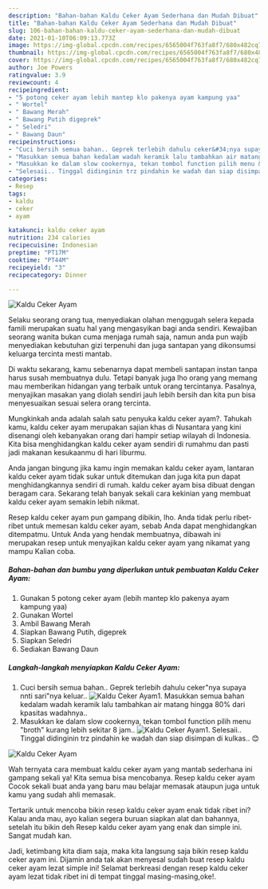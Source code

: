 ```yaml
---
description: "Bahan-bahan Kaldu Ceker Ayam Sederhana dan Mudah Dibuat"
title: "Bahan-bahan Kaldu Ceker Ayam Sederhana dan Mudah Dibuat"
slug: 106-bahan-bahan-kaldu-ceker-ayam-sederhana-dan-mudah-dibuat
date: 2021-01-10T06:09:13.773Z
image: https://img-global.cpcdn.com/recipes/6565004f763fa8f7/680x482cq70/kaldu-ceker-ayam-foto-resep-utama.jpg
thumbnail: https://img-global.cpcdn.com/recipes/6565004f763fa8f7/680x482cq70/kaldu-ceker-ayam-foto-resep-utama.jpg
cover: https://img-global.cpcdn.com/recipes/6565004f763fa8f7/680x482cq70/kaldu-ceker-ayam-foto-resep-utama.jpg
author: Joe Powers
ratingvalue: 3.9
reviewcount: 4
recipeingredient:
- "5 potong ceker ayam lebih mantep klo pakenya ayam kampung yaa"
- " Wortel"
- " Bawang Merah"
- " Bawang Putih digeprek"
- " Seledri"
- " Bawang Daun"
recipeinstructions:
- "Cuci bersih semua bahan.. Geprek terlebih dahulu ceker&#34;nya supaya nnti sari&#34;nya keluar.."
- "Masukkan semua bahan kedalam wadah keramik lalu tambahkan air matang hingga 80% dari kpasitas wadahnya.."
- "Masukkan ke dalam slow cookernya, tekan tombol function pilih menu &#34;broth&#34; kurang lebih sekitar 8 jam.."
- "Selesaii.. Tinggal didinginin trz pindahin ke wadah dan siap disimpan di kulkas.. 😊"
categories:
- Resep
tags:
- kaldu
- ceker
- ayam

katakunci: kaldu ceker ayam 
nutrition: 234 calories
recipecuisine: Indonesian
preptime: "PT17M"
cooktime: "PT44M"
recipeyield: "3"
recipecategory: Dinner

---
```



![Kaldu Ceker Ayam](https://img-global.cpcdn.com/recipes/6565004f763fa8f7/680x482cq70/kaldu-ceker-ayam-foto-resep-utama.jpg)

Selaku seorang orang tua, menyediakan olahan menggugah selera kepada famili merupakan suatu hal yang mengasyikan bagi anda sendiri. Kewajiban seorang  wanita bukan cuma menjaga rumah saja, namun anda pun wajib menyediakan kebutuhan gizi terpenuhi dan juga santapan yang dikonsumsi keluarga tercinta mesti mantab.

Di waktu  sekarang, kamu sebenarnya dapat membeli santapan instan tanpa harus susah membuatnya dulu. Tetapi banyak juga lho orang yang memang mau memberikan hidangan yang terbaik untuk orang tercintanya. Pasalnya, menyajikan masakan yang diolah sendiri jauh lebih bersih dan kita pun bisa menyesuaikan sesuai selera orang tercinta. 



Mungkinkah anda adalah salah satu penyuka kaldu ceker ayam?. Tahukah kamu, kaldu ceker ayam merupakan sajian khas di Nusantara yang kini disenangi oleh kebanyakan orang dari hampir setiap wilayah di Indonesia. Kita bisa menghidangkan kaldu ceker ayam sendiri di rumahmu dan pasti jadi makanan kesukaanmu di hari liburmu.

Anda jangan bingung jika kamu ingin memakan kaldu ceker ayam, lantaran kaldu ceker ayam tidak sukar untuk ditemukan dan juga kita pun dapat menghidangkannya sendiri di rumah. kaldu ceker ayam bisa dibuat dengan beragam cara. Sekarang telah banyak sekali cara kekinian yang membuat kaldu ceker ayam semakin lebih nikmat.

Resep kaldu ceker ayam pun gampang dibikin, lho. Anda tidak perlu ribet-ribet untuk memesan kaldu ceker ayam, sebab Anda dapat menghidangkan ditempatmu. Untuk Anda yang hendak membuatnya, dibawah ini merupakan resep untuk menyajikan kaldu ceker ayam yang nikamat yang mampu Kalian coba.

<!--inarticleads1-->

##### Bahan-bahan dan bumbu yang diperlukan untuk pembuatan Kaldu Ceker Ayam:

1. Gunakan 5 potong ceker ayam (lebih mantep klo pakenya ayam kampung yaa)
1. Gunakan  Wortel
1. Ambil  Bawang Merah
1. Siapkan  Bawang Putih, digeprek
1. Siapkan  Seledri
1. Sediakan  Bawang Daun




<!--inarticleads2-->

##### Langkah-langkah menyiapkan Kaldu Ceker Ayam:

1. Cuci bersih semua bahan.. Geprek terlebih dahulu ceker&#34;nya supaya nnti sari&#34;nya keluar..
<img src="https://img-global.cpcdn.com/steps/e159307484a2f03c/160x128cq70/kaldu-ceker-ayam-langkah-memasak-1-foto.jpg" alt="Kaldu Ceker Ayam">1. Masukkan semua bahan kedalam wadah keramik lalu tambahkan air matang hingga 80% dari kpasitas wadahnya..
1. Masukkan ke dalam slow cookernya, tekan tombol function pilih menu &#34;broth&#34; kurang lebih sekitar 8 jam..
<img src="//assets-global.cpcdn.com/assets/icons/button_play-2c75c40dde080a61004c1f40b05d8f140eaff45d7e9e6481dc71c63d2e7c4909.png" alt="Kaldu Ceker Ayam">1. Selesaii.. Tinggal didinginin trz pindahin ke wadah dan siap disimpan di kulkas.. 😊
<img src="//assets-global.cpcdn.com/assets/icons/button_play-2c75c40dde080a61004c1f40b05d8f140eaff45d7e9e6481dc71c63d2e7c4909.png" alt="Kaldu Ceker Ayam">



Wah ternyata cara membuat kaldu ceker ayam yang mantab sederhana ini gampang sekali ya! Kita semua bisa mencobanya. Resep kaldu ceker ayam Cocok sekali buat anda yang baru mau belajar memasak ataupun juga untuk kamu yang sudah ahli memasak.

Tertarik untuk mencoba bikin resep kaldu ceker ayam enak tidak ribet ini? Kalau anda mau, ayo kalian segera buruan siapkan alat dan bahannya, setelah itu bikin deh Resep kaldu ceker ayam yang enak dan simple ini. Sangat mudah kan. 

Jadi, ketimbang kita diam saja, maka kita langsung saja bikin resep kaldu ceker ayam ini. Dijamin anda tak akan menyesal sudah buat resep kaldu ceker ayam lezat simple ini! Selamat berkreasi dengan resep kaldu ceker ayam lezat tidak ribet ini di tempat tinggal masing-masing,oke!.

